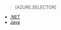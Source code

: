 > [AZURE.SELECTOR]
- [.NET](/documentation/articles/storage-client-side-encryption/)
- [Java](/documentation/articles/storage-client-side-encryption-java/)

<!---HONumber=79-->